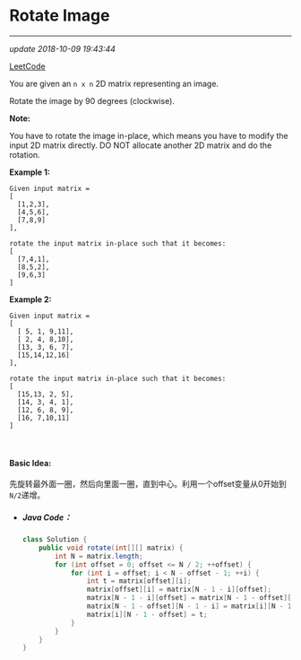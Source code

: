 # Rotate Image

---
_update 2018-10-09 19:43:44_

[LeetCode](https://leetcode.com/problems/rotate-image/description/)

You are given an `n x n` 2D matrix representing an image.

Rotate the image by 90 degrees (clockwise).

**Note:**

You have to rotate the image in-place, which means you have to modify the input 2D matrix directly. DO NOT allocate another 2D matrix and do the rotation.

**Example 1:**

    Given input matrix =
    [
      [1,2,3],
      [4,5,6],
      [7,8,9]
    ],

    rotate the input matrix in-place such that it becomes:
    [
      [7,4,1],
      [8,5,2],
      [9,6,3]
    ]

**Example 2:**

    Given input matrix =
    [
      [ 5, 1, 9,11],
      [ 2, 4, 8,10],
      [13, 3, 6, 7],
      [15,14,12,16]
    ],

    rotate the input matrix in-place such that it becomes:
    [
      [15,13, 2, 5],
      [14, 3, 4, 1],
      [12, 6, 8, 9],
      [16, 7,10,11]
    ]

<br/>

#### Basic Idea:
先旋转最外面一圈，然后向里面一圈，直到中心。利用一个offset变量从0开始到`N/2`递增。

* ##### Java Code：
  ```java
  class Solution {
      public void rotate(int[][] matrix) {
          int N = matrix.length;
          for (int offset = 0; offset <= N / 2; ++offset) {
              for (int i = offset; i < N - offset - 1; ++i) {
                  int t = matrix[offset][i];
                  matrix[offset][i] = matrix[N - 1 - i][offset];
                  matrix[N - 1 - i][offset] = matrix[N - 1 - offset][N - 1 - i];
                  matrix[N - 1 - offset][N - 1 - i] = matrix[i][N - 1 - offset];
                  matrix[i][N - 1 - offset] = t;
              }
          }
      }
  }
  ```
